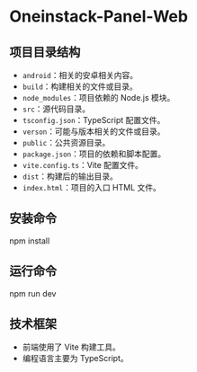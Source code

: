 # Oneinstack-Panel-Web

## 项目目录结构
- `android`：相关的安卓相关内容。
- `build`：构建相关的文件或目录。
- `node_modules`：项目依赖的 Node.js 模块。
- `src`：源代码目录。
- `tsconfig.json`：TypeScript 配置文件。
- `verson`：可能与版本相关的文件或目录。
- `public`：公共资源目录。
- `package.json`：项目的依赖和脚本配置。
- `vite.config.ts`：Vite 配置文件。
- `dist`：构建后的输出目录。
- `index.html`：项目的入口 HTML 文件。
## 安装命令
npm install
## 运行命令
npm run dev
## 技术框架
- 前端使用了 Vite 构建工具。
- 编程语言主要为 TypeScript。
